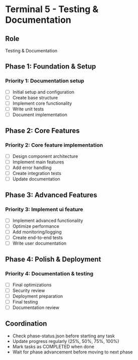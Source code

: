 # Terminal 5 - Testing & Documentation

## Role
Testing & Documentation

## Phase 1: Foundation & Setup
### Priority 1: Documentation setup
- [ ] Initial setup and configuration
- [ ] Create base structure
- [ ] Implement core functionality
- [ ] Write unit tests
- [ ] Document implementation

## Phase 2: Core Features
### Priority 2: Core feature implementation
- [ ] Design component architecture
- [ ] Implement main features
- [ ] Add error handling
- [ ] Create integration tests
- [ ] Update documentation

## Phase 3: Advanced Features
### Priority 3: Implement ui feature
- [ ] Implement advanced functionality
- [ ] Optimize performance
- [ ] Add monitoring/logging
- [ ] Create end-to-end tests
- [ ] Write user documentation

## Phase 4: Polish & Deployment
### Priority 4: Documentation & testing
- [ ] Final optimizations
- [ ] Security review
- [ ] Deployment preparation
- [ ] Final testing
- [ ] Documentation review

## Coordination
- Check phase-status.json before starting any task
- Update progress regularly (25%, 50%, 75%, 100%)
- Mark tasks as COMPLETED when done
- Wait for phase advancement before moving to next phase
